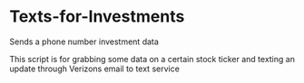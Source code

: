 # Texts-for-Investments
Sends a phone number investment data



This script is for grabbing some data on a certain stock ticker and texting an update through Verizons email to text service

